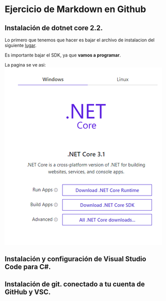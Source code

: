 # Ejercicio de Markdown en Github

## Instalación de dotnet core 2.2.
Lo primero que tenemos que hacer es bajar el archivo de instalacion del siguiente [lugar](https://dotnet.microsoft.com/download).

Es importante bajar el SDK, ya que **vamos a programar**.

La pagina se ve asi:
![IMG1](./IMG/pagina1.png)

## Instalación y configuración de Visual Studio Code para C#.

## Instalación de git. conectado a tu cuenta de GitHub y VSC.
